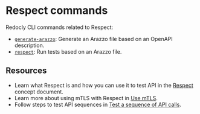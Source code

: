 # Respect commands

Redocly CLI commands related to Respect:

* [`generate-arazzo`](/docs/cli/commands/generate-arazzo): Generate an Arazzo file based on an OpenAPI description.
* [`respect`](/docs/cli/commands/respect): Run tests based on an Arazzo file.

## Resources

- Learn what Respect is and how you can use it to test API in the [Respect](../index.md) concept document.
- Learn more about using mTLS with Respect in [Use mTLS](../guides/mtls-cli.md).
- Follow steps to test API sequences in [Test a sequence of API calls](../guides/test-api-sequences.md).
